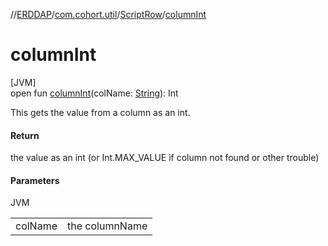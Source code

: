 //[ERDDAP](../../../index.md)/[com.cohort.util](../index.md)/[ScriptRow](index.md)/[columnInt](column-int.md)

# columnInt

[JVM]\
open fun [columnInt](column-int.md)(colName: [String](https://docs.oracle.com/en/java/javase/21/docs/api/java.base/java/lang/String.html)): Int

This gets the value from a column as an int.

#### Return

the value as an int (or Int.MAX_VALUE if column not found or other trouble)

#### Parameters

JVM

| | |
|---|---|
| colName | the columnName |